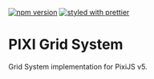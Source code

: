 [![npm version](https://badge.fury.io/js/%40koreez%2Fpixi-grid.svg)](https://badge.fury.io/js/%40koreez%2Fpixi-grid)
[![styled with prettier](https://img.shields.io/badge/styled_with-prettier-ff69b4.svg)](https://github.com/prettier/prettier)

# PIXI Grid System

Grid System implementation for PixiJS v5.
